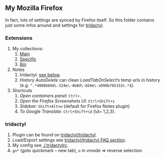 ## My Mozilla Firefox
In fact, lots of settings are synced by Firefox itself.
So this folder contains just some infos around and settings for [tridactyl](#tridactyl).

### Extensions
1. My collections:
    1. [Main](https://addons.mozilla.org/cs/firefox/collections/13245610/Ubuntu/)
    1. [Specific](https://addons.mozilla.org/cs/firefox/collections/13245610/Specific/)
    1. [Bin](https://addons.mozilla.org/cs/firefox/collections/13245610/Bin/)
1. Notes
    1. tridactyl: [see below](#tridactyl).
    1. _History AutoDelete_ can clean _LoadTabOnSelect_’s temp urls in history (e.g. `^.*4808bb0d\-324e\-4b8d\-bb9e\-a998b765153c.*$`).
1. Shortcuts
    1. _Open containers panel_: `Ctrl+.`
    1. _Open the Firefox Screenshots UI_: `Ctrl+Shift+s`
    1. _Sidebar_: `Shift+Alt+w` (default for Firefox Notes plugin)
    1. _To Google Translate_: `Ctrl+Shift+\d` (\d= 1,2,3).

### tridactyl
1. Plugin can be found on [tridactyl/tridactyl](https://github.com/tridactyl/tridactyl).
1. Load/Export settings see [tridactyl/tridactyl FAQ section](https://github.com/tridactyl/tridactyl#frequently-asked-questions-faq).
1. My config see [./.tridactylrc](./.tridactylrc).
1. `gn*` (goto quickmark – new tab), `o` in vmode ⇒ reverse selection
